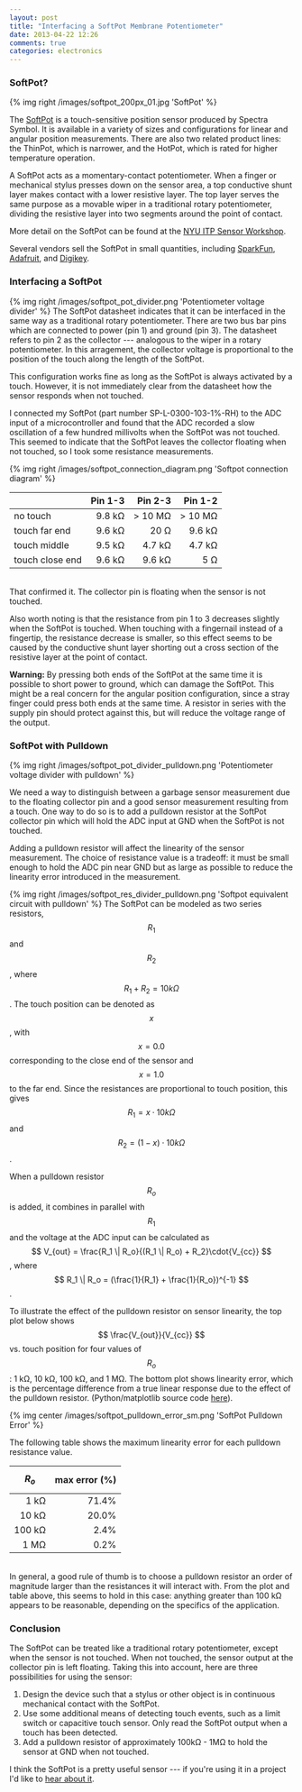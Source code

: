 ```yaml
---
layout: post
title: "Interfacing a SoftPot Membrane Potentiometer"
date: 2013-04-22 12:26
comments: true
categories: electronics
---
```


### SoftPot?
{% img right /images/softpot_200px_01.jpg 'SoftPot' %}

The [SoftPot](http://www.spectrasymbol.com/potentiometer/softpot) is a touch-sensitive position sensor produced by Spectra Symbol.
It is available in a variety of sizes and configurations for linear and angular position measurements.
There are also two related product lines: the ThinPot, which is narrower, and the HotPot, which is rated for higher temperature operation.

A SoftPot acts as a momentary-contact potentiometer. 
When a finger or mechanical stylus presses down on the sensor area, a top conductive shunt layer makes contact with a lower resistive layer.
The top layer serves the same purpose as a movable wiper in a traditional rotary potentiometer, dividing the resistive layer into two segments around the point of contact. 

More detail on the SoftPot can be found at the [NYU ITP Sensor Workshop](http://itp.nyu.edu/physcomp/sensors/Reports/SoftPot).

Several vendors sell the SoftPot in small quantities, including [SparkFun](http://www.sparkfun.com), [Adafruit](http://www.adafruit.com/), and [Digikey](http://www.digikey.com/).

### Interfacing a SoftPot
{% img right /images/softpot_pot_divider.png 'Potentiometer voltage divider' %}
The SoftPot datasheet indicates that it can be interfaced in the same way as a traditional rotary potentiometer.
There are two bus bar pins which are connected to power (pin 1) and ground (pin 3). 
The datasheet refers to pin 2 as the collector --- analogous to the wiper in a rotary potentiometer.
In this arragement, the collector voltage is proportional to the position of the touch along the length of the SoftPot.

This configuration works fine as long as the SoftPot is always activated by a touch.
However, it is not immediately clear from the datasheet how the sensor responds when not touched.

I connected my SoftPot (part number SP-L-0300-103-1%-RH) to the ADC input of a microcontroller and found that the ADC recorded a slow oscillation of a few hundred millivolts when the SoftPot was not touched.
This seemed to indicate that the SoftPot leaves the collector floating when not touched, so I took some resistance measurements.

{% img right /images/softpot_connection_diagram.png 'Softpot connection diagram' %}

|                   | Pin 1-3 | Pin 2-3 | Pin 1-2 |
|:------------------|--------:|--------:|--------:| 
| no touch          | 9.8 kΩ | > 10 MΩ | > 10 MΩ | 
| touch far end     | 9.6 kΩ | 20 Ω | 9.6 kΩ | 
| touch middle      | 9.5 kΩ | 4.7 kΩ | 4.7 kΩ | 
| touch close end   | 9.6 kΩ | 9.6 kΩ | 5 Ω | 

<br>
That confirmed it. The collector pin is floating when the sensor is not touched.

Also worth noting is that the resistance from pin 1 to 3 decreases slightly when the SoftPot is touched. When touching with a fingernail instead of a fingertip, 
the resistance decrease is smaller, 
so this effect seems to be caused by the conductive shunt layer shorting out a cross section of the resistive layer at the point of contact.

**Warning:** By pressing both ends of the SoftPot at the same time it is possible to short power to ground, which can damage the SoftPot. 
This might be a real concern for the angular position configuration, since a stray finger could press both ends at the same time.
A resistor in series with the supply pin should protect against this, but will reduce the voltage range of the output.

### SoftPot with Pulldown
{% img right /images/softpot_pot_divider_pulldown.png 'Potentiometer voltage divider with pulldown' %}

We need a way to distinguish between a garbage sensor measurement due to the floating collector pin and a good sensor measurement resulting from a touch.
One way to do so is to add a pulldown resistor at the SoftPot collector pin which will hold the ADC input at GND when the SoftPot is not touched.

Adding a pulldown resistor will affect the linearity of the sensor measurement.
The choice of resistance value is a tradeoff: 
it must be small enough to hold the ADC pin near GND but as large as possible to reduce the linearity error introduced in the measurement.

{% img right /images/softpot_res_divider_pulldown.png 'Softpot equivalent circuit with pulldown' %}
The SoftPot can be modeled as two series resistors, 
$$ R_1 $$ and $$ R_2 $$ , where  $$ R_1 + R_2 = 10kΩ $$.
The touch position can be denoted as $$ x $$, with $$ x = 0.0 $$ corresponding to the close end of the sensor and $$ x = 1.0 $$ to the far end.
Since the resistances are proportional to touch position, this gives $$ R_1 = x \cdot 10kΩ $$ and $$ R_2 = (1-x) \cdot 10kΩ $$.


When a pulldown resistor $$ R_o $$ is added, it combines in parallel with $$ R_1 $$ 
and the voltage at the ADC input can be calculated as 
$$ V_{out} = \frac{R_1 \| R_o}{(R_1 \| R_o) + R_2}\cdot{V_{cc}} $$,
where $$ R_1 \| R_o = (\frac{1}{R_1} + \frac{1}{R_o})^{-1} $$.

To illustrate the effect of the pulldown resistor on sensor linearity, 
the top plot below shows $$ \frac{V_{out}}{V_{cc}} $$ vs. touch position for four values of $$ R_o $$: 1 kΩ, 10 kΩ, 100 kΩ, and 1 MΩ.
The bottom plot shows linearity error, which is the percentage difference from a true linear response due to the effect of the pulldown resistor.
(Python/matplotlib source code [here](http://gist.github.com/qqrs/4107845)).

{% img center /images/softpot_pulldown_error_sm.png 'SoftPot Pulldown Error' %}

The following table shows the maximum linearity error for each pulldown resistance value. 

| $$ R_o $$  | max error (%)  
|-----------:|-----------:|
|  1 kΩ  | 71.4%
| 10 kΩ  | 20.0%
| 100 kΩ  |  2.4%
|  1 MΩ  |  0.2%

<br>
In general, a good rule of thumb is to choose a pulldown resistor an order of magnitude larger than the resistances it will interact with.
From the plot and table above, this seems to hold in this case:
anything greater than 100 kΩ appears to be reasonable, depending on the specifics of the application.

### Conclusion
The SoftPot can be treated like a traditional rotary potentiometer, except when the sensor is not touched. 
When not touched, the sensor output at the collector pin is left floating.
Taking this into account, here are three possibilities for using the sensor:

1. Design the device such that a stylus or other object is in continuous mechanical contact with the SoftPot.
2. Use some additional means of detecting touch events, such as a limit switch or capacitive touch sensor. Only read the SoftPot output when a touch has been detected.
3. Add a pulldown resistor of approximately 100kΩ - 1MΩ to hold the sensor at GND when not touched.

I think the SoftPot is a pretty useful sensor --- if you're using it in a project I'd like to [hear about it](/about).
